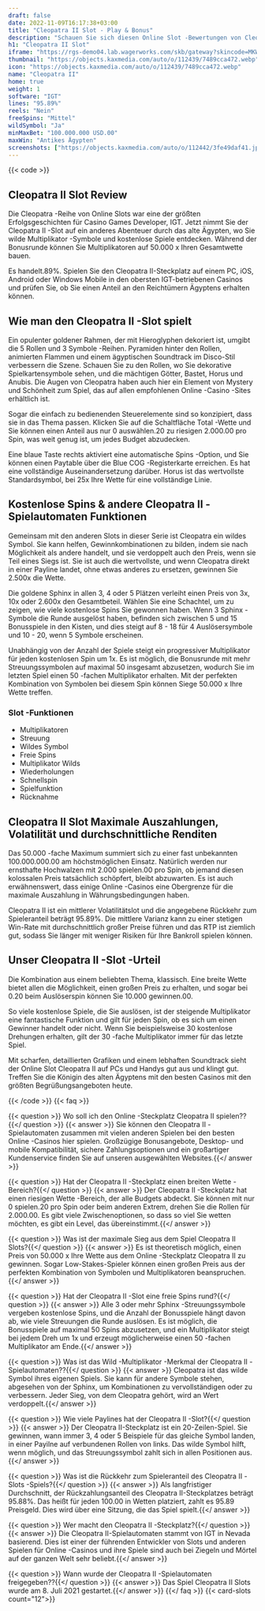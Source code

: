 ```yaml
---
draft: false
date: 2022-11-09T16:17:38+03:00
title: "Cleopatra II Slot - Play & Bonus"
description: "Schauen Sie sich diesen Online Slot -Bewertungen von Cleopatra II an, in dem wir das Gameplay, zusätzliche Funktionen enthüllen und wo Sie es mit dem besten Casino -Bonus spielen können."
h1: "Cleopatra II Slot"
iframe: "https://rgs-demo04.lab.wagerworks.com/skb/gateway?skincode=MKW&ipaddress=80.0.57.1&forcelat=53.481111&minbet=1.0&deviceInfoString=4066d1434de66b02cd6511211a7f8272&forcelocationstatus=0&countrycode=GB&channel=INT&nscode=IXF&language=en&technology=HTML&loadskin=IGT&forcelng=-2.1025&currencycode=FPY&securetoken=RGS-DEMO04.SKB&softwareid=200-1540-001&forcelocationmessage=-SUCCESS&presenttype=STD&denomamount=1.0&sessiontoken=IGTGSRID%3D99428F95CE25ABF7CB7725137497FB61.gsr-demo04-app02&uniqueid=2064"
thumbnail: "https://objects.kaxmedia.com/auto/o/112439/7489cca472.webp"
icon: "https://objects.kaxmedia.com/auto/o/112439/7489cca472.webp"
name: "Cleopatra II"
home: true
weight: 1
software: "IGT"
lines: "95.89%"
reels: "Nein"
freeSpins: "Mittel"
wildSymbol: "Ja"
minMaxBet: "100.000.000 USD.00"
maxWin: "Antikes Ägypten"
screenshots: ["https://objects.kaxmedia.com/auto/o/112442/3fe49daf41.jpeg"]
---
```


{{< code >}}<h2>Cleopatra II Slot Review</h2><p>Die Cleopatra -Reihe von Online Slots war eine der größten Erfolgsgeschichten für Casino Games Developer, IGT. Jetzt nimmt Sie der Cleopatra II -Slot auf ein anderes Abenteuer durch das alte Ägypten, wo Sie wilde Multiplikator -Symbole und kostenlose Spiele entdecken. Während der Bonusrunde können Sie Multiplikatoren auf 50.000 x Ihren Gesamtwette bauen.</p><p>Es handelt.89%. Spielen Sie den Cleopatra II-Steckplatz auf einem PC, iOS, Android oder Windows Mobile in den obersten IGT-betriebenen Casinos und prüfen Sie, ob Sie einen Anteil an den Reichtümern Ägyptens erhalten können.</p><h2>Wie man den Cleopatra II -Slot spielt</h2><p>Ein opulenter goldener Rahmen, der mit Hieroglyphen dekoriert ist, umgibt die 5 Rollen und 3 Symbole -Reihen. Pyramiden hinter den Rollen, animierten Flammen und einem ägyptischen Soundtrack im Disco-Stil verbessern die Szene. Schauen Sie zu den Rollen, wo Sie dekorative Spielkartensymbole sehen, und die mächtigen Götter, Bastet, Horus und Anubis. Die Augen von Cleopatra haben auch hier ein Element von Mystery und Schönheit zum Spiel, das auf allen empfohlenen Online -Casino -Sites erhältlich ist.</p><p>Sogar die einfach zu bedienenden Steuerelemente sind so konzipiert, dass sie in das Thema passen. Klicken Sie auf die Schaltfläche Total -Wette und Sie können einen Anteil aus nur 0 auswählen.20 zu riesigen 2.000.00 pro Spin, was weit genug ist, um jedes Budget abzudecken.</p><p>Eine blaue Taste rechts aktiviert eine automatische Spins -Option, und Sie können einen Paytable über die Blue COG -Registerkarte erreichen. Es hat eine vollständige Auseinandersetzung darüber. Horus ist das wertvollste Standardsymbol, bei 25x Ihre Wette für eine vollständige Linie.</p><h2>Kostenlose Spins & andere Cleopatra II -Spielautomaten Funktionen</h2><p>Gemeinsam mit den anderen Slots in dieser Serie ist Cleopatra ein wildes Symbol. Sie kann helfen, Gewinnkombinationen zu bilden, indem sie nach Möglichkeit als andere handelt, und sie verdoppelt auch den Preis, wenn sie Teil eines Siegs ist. Sie ist auch die wertvollste, und wenn Cleopatra direkt in einer Payline landet, ohne etwas anderes zu ersetzen, gewinnen Sie 2.500x die Wette.</p><p>Die goldene Sphinx in allen 3, 4 oder 5 Plätzen verleiht einen Preis von 3x, 10x oder 2.600x den Gesamtbeteil. Wählen Sie eine Schachtel, um zu zeigen, wie viele kostenlose Spins Sie gewonnen haben. Wenn 3 Sphinx -Symbole die Runde ausgelöst haben, befinden sich zwischen 5 und 15 Bonusspiele in den Kisten, und dies steigt auf 8 - 18 für 4 Auslösersymbole und 10 - 20, wenn 5 Symbole erscheinen.</p><p>Unabhängig von der Anzahl der Spiele steigt ein progressiver Multiplikator für jeden kostenlosen Spin um 1x. Es ist möglich, die Bonusrunde mit mehr Streuungssymbolen auf maximal 50 insgesamt abzusetzen, wodurch Sie im letzten Spiel einen 50 -fachen Multiplikator erhalten. Mit der perfekten Kombination von Symbolen bei diesem Spin können Siege 50.000 x Ihre Wette treffen.</p><h3>
Slot -Funktionen</h3><ul>
<li></span>
Multiplikatoren</li>
<li></span>
Streuung</li>
<li></span>
Wildes Symbol</li>
<li></span>
Freie Spins</li>
<li></span>
Multiplikator Wilds</li>
<li></span>
Wiederholungen</li>
<li></span>
Schnellspin</li>
<li></span>
Spielfunktion</li>
<li></span>
Rücknahme</li></ul><h2>Cleopatra II Slot Maximale Auszahlungen, Volatilität und durchschnittliche Renditen</h2><p>Das 50.000 -fache Maximum summiert sich zu einer fast unbekannten 100.000.000.00 am höchstmöglichen Einsatz. Natürlich werden nur ernsthafte Hochwalzen mit 2.000 spielen.00 pro Spin, ob jemand diesen kolossalen Preis tatsächlich schöpfert, bleibt abzuwarten. Es ist auch erwähnenswert, dass einige Online -Casinos eine Obergrenze für die maximale Auszahlung in Währungsbedingungen haben.</p><p>Cleopatra II ist ein mittlerer Volatilitätslot und die angegebene Rückkehr zum Spieleranteil beträgt 95.89%. Die mittlere Varianz kann zu einer stetigen Win-Rate mit durchschnittlich großer Preise führen und das RTP ist ziemlich gut, sodass Sie länger mit weniger Risiken für Ihre Bankroll spielen können.</p><h2>Unser Cleopatra II -Slot -Urteil</h2><p>Die Kombination aus einem beliebten Thema, klassisch. Eine breite Wette bietet allen die Möglichkeit, einen großen Preis zu erhalten, und sogar bei 0.20 beim Auslöserspin können Sie 10.000 gewinnen.00.</p><p>So viele kostenlose Spiele, die Sie auslösen, ist der steigende Multiplikator eine fantastische Funktion und gilt für jeden Spin, ob es sich um einen Gewinner handelt oder nicht. Wenn Sie beispielsweise 30 kostenlose Drehungen erhalten, gilt der 30 -fache Multiplikator immer für das letzte Spiel.</p><p>Mit scharfen, detaillierten Grafiken und einem lebhaften Soundtrack sieht der Online Slot Cleopatra II auf PCs und Handys gut aus und klingt gut. Treffen Sie die Königin des alten Ägyptens mit den besten Casinos mit den größten Begrüßungsangeboten heute.</p>
{{< /code >}}
{{< faq >}}

{{< question >}} Wo soll ich den Online -Steckplatz Cleopatra II spielen??{{</ question >}}
{{< answer >}} Sie können den Cleopatra II -Spielautomaten zusammen mit vielen anderen Spielen bei den besten Online -Casinos hier spielen. Großzügige Bonusangebote, Desktop- und mobile Kompatibilität, sichere Zahlungsoptionen und ein großartiger Kundenservice finden Sie auf unseren ausgewählten Websites.{{</ answer >}}

{{< question >}} Hat der Cleopatra II -Steckplatz einen breiten Wette -Bereich?{{</ question >}}
{{< answer >}} Der Cleopatra II -Steckplatz hat einen riesigen Wette -Bereich, der alle Budgets abdeckt. Sie können mit nur 0 spielen.20 pro Spin oder beim anderen Extrem, drehen Sie die Rollen für 2.000.00. Es gibt viele Zwischenoptionen, so dass so viel Sie wetten möchten, es gibt ein Level, das übereinstimmt.{{</ answer >}}

{{< question >}} Was ist der maximale Sieg aus dem Spiel Cleopatra II Slots?{{</ question >}}
{{< answer >}} Es ist theoretisch möglich, einen Preis von 50.000 x Ihre Wette aus dem Online -Steckplatz Cleopatra II zu gewinnen. Sogar Low-Stakes-Spieler können einen großen Preis aus der perfekten Kombination von Symbolen und Multiplikatoren beanspruchen.{{</ answer >}}

{{< question >}} Hat der Cleopatra II -Slot eine freie Spins rund?{{</ question >}}
{{< answer >}} Alle 3 oder mehr Sphinx -Streuungssymbole vergeben kostenlose Spins, und die Anzahl der Bonusspiele hängt davon ab, wie viele Streuungen die Runde auslösen. Es ist möglich, die Bonusspiele auf maximal 50 Spins abzusetzen, und ein Multiplikator steigt bei jedem Dreh um 1x und erzeugt möglicherweise einen 50 -fachen Multiplikator am Ende.{{</ answer >}}

{{< question >}} Was ist das Wild -Multiplikator -Merkmal der Cleopatra II -Spielautomaten??{{</ question >}}
{{< answer >}} Cleopatra ist das wilde Symbol ihres eigenen Spiels. Sie kann für andere Symbole stehen, abgesehen von der Sphinx, um Kombinationen zu vervollständigen oder zu verbessern. Jeder Sieg, von dem Cleopatra gehört, wird an Wert verdoppelt.{{</ answer >}}

{{< question >}} Wie viele Paylines hat der Cleopatra II -Slot?{{</ question >}}
{{< answer >}} Der Cleopatra II-Steckplatz ist ein 20-Zeilen-Spiel. Sie gewinnen, wann immer 3, 4 oder 5 Beispiele für das gleiche Symbol landen, in einer Payilne auf verbundenen Rollen von links. Das wilde Symbol hilft, wenn möglich, und das Streuungssymbol zahlt sich in allen Positionen aus.{{</ answer >}}

{{< question >}} Was ist die Rückkehr zum Spieleranteil des Cleopatra II -Slots -Spiels?{{</ question >}}
{{< answer >}} Als langfristiger Durchschnitt, der Rückzahlungsanteil des Cleopatra II-Steckplatzes beträgt 95.88%. Das heißt für jeden 100.00 in Wetten platziert, zahlt es 95.89 Preisgeld. Dies wird über eine Sitzung, die das Spiel spielt.{{</ answer >}}

{{< question >}} Wer macht den Cleopatra II -Steckplatz?{{</ question >}}
{{< answer >}} Die Cleopatra II-Spielautomaten stammt von IGT in Nevada basierend. Dies ist einer der führenden Entwickler von Slots und anderen Spielen für Online -Casinos und ihre Spiele sind auch bei Ziegeln und Mörtel auf der ganzen Welt sehr beliebt.{{</ answer >}}

{{< question >}} Wann wurde der Cleopatra II -Spielautomaten freigegeben??{{</ question >}}
{{< answer >}} Das Spiel Cleopatra II Slots wurde am 8. Juli 2021 gestartet.{{</ answer >}}
{{</ faq >}}
{{< card-slots count="12">}}
